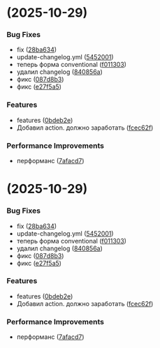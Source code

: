 #  (2025-10-29)


### Bug Fixes

* fix ([28ba634](https://github.com/VLGBT/test/commit/28ba63420fcfe02e91e004a19748573646c28472))
* update-changelog.yml ([5452001](https://github.com/VLGBT/test/commit/54520013cc19b34d8e08e0e57341bbcb265a08ac))
* теперь форма conventional ([f011303](https://github.com/VLGBT/test/commit/f011303ab825646f94cb94d52355f3b4b4ee24e1))
* удалил changelog ([840856a](https://github.com/VLGBT/test/commit/840856a3ea39c4cd82869d43eca1d49f2ca2601f))
* фикс ([087d8b3](https://github.com/VLGBT/test/commit/087d8b32971c961baf8774db1ea0ee4aa6dcd3a4))
* фикс ([e27f5a5](https://github.com/VLGBT/test/commit/e27f5a57fb0de77126792c9e3e3fc8942698d070))


### Features

* features ([0bdeb2e](https://github.com/VLGBT/test/commit/0bdeb2ef134a01b9ffd2cff89f48cec729f33843))
* Добавил action. должно заработать ([fcec62f](https://github.com/VLGBT/test/commit/fcec62fb403e20b9a99f99b9004ed5eb3a33f82e))


### Performance Improvements

* перформанс ([7afacd7](https://github.com/VLGBT/test/commit/7afacd768f26bf5f02d6cd17cc3095dbb894c495))



#  (2025-10-29)


### Bug Fixes

* fix ([28ba634](https://github.com/VLGBT/test/commit/28ba63420fcfe02e91e004a19748573646c28472))
* update-changelog.yml ([5452001](https://github.com/VLGBT/test/commit/54520013cc19b34d8e08e0e57341bbcb265a08ac))
* теперь форма conventional ([f011303](https://github.com/VLGBT/test/commit/f011303ab825646f94cb94d52355f3b4b4ee24e1))
* удалил changelog ([840856a](https://github.com/VLGBT/test/commit/840856a3ea39c4cd82869d43eca1d49f2ca2601f))
* фикс ([087d8b3](https://github.com/VLGBT/test/commit/087d8b32971c961baf8774db1ea0ee4aa6dcd3a4))
* фикс ([e27f5a5](https://github.com/VLGBT/test/commit/e27f5a57fb0de77126792c9e3e3fc8942698d070))


### Features

* features ([0bdeb2e](https://github.com/VLGBT/test/commit/0bdeb2ef134a01b9ffd2cff89f48cec729f33843))
* Добавил action. должно заработать ([fcec62f](https://github.com/VLGBT/test/commit/fcec62fb403e20b9a99f99b9004ed5eb3a33f82e))


### Performance Improvements

* перформанс ([7afacd7](https://github.com/VLGBT/test/commit/7afacd768f26bf5f02d6cd17cc3095dbb894c495))



